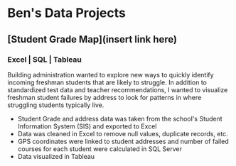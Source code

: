 # Ben's Data Projects

## [Student Grade Map](insert link here)

### Excel | SQL | Tableau

Building administration wanted to explore new ways to quickly identify incoming freshman students that are likely to struggle. In addition to standardized test data and teacher recommendations, I wanted to visualize freshman student failures by address to look for patterns in where struggling students typically live.
 - Student Grade and address data was taken from the school's Student Information System (SIS) and exported to Excel
 - Data was cleaned in Excel to remove null values, duplicate records, etc.
 - GPS coordinates were linked to student addresses and number of failed courses for each student were calculated in SQL Server
 - Data visualized in Tableau

